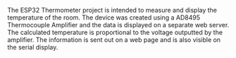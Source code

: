 The ESP32 Thermometer project is intended to measure and display the temperature of the room. The device was created using a AD8495 Thermocouple Amplifier and the data is displayed on a separate web server. The calculated temperature is proportional to the voltage outputted by the amplifier. The information is sent out on a web page and is also visible on the serial display.
